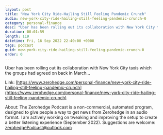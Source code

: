 ```yaml
---
layout: post
title: "New York City Ride-Hailing Still Feeling Pandemic Crunch"
audio: new-york-city-ride-hailing-still-feeling-pandemic-crunch-0
category: personal-finance
desc: "Uber has been rolling out its collaboration with New York City taxis which the groups had agreed on back in March..."
duration: 00:01:59
length: 119
datetime: Fri, 16 Sep 2022 22:40:00 +0000
tags: podcast
guid: new-york-city-ride-hailing-still-feeling-pandemic-crunch-0
order: 0
---
```

Uber has been rolling out its collaboration with New York City taxis which the groups had agreed on back in March...

Link: [https://www.zerohedge.com/personal-finance/new-york-city-ride-hailing-still-feeling-pandemic-crunch](https://www.zerohedge.com/personal-finance/new-york-city-ride-hailing-still-feeling-pandemic-crunch)

About: The Zerohedge Podcast is a non-commercial, automated program, designed to give people a way to get news from Zerohedge in an audio format.  I am actively working on tweaking and improving the setup to create a better listening experience (September 2022).  Suggestions are welcome: [zerohedgePodcast@outlook.com](mailto:zerohedgePodcast@outlook.com)